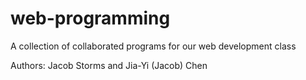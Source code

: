 # web-programming

A collection of collaborated programs for our web development class

Authors: Jacob Storms and Jia-Yi (Jacob) Chen

